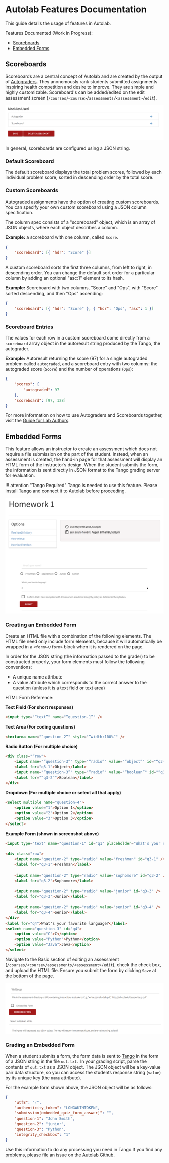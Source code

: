# Autolab Features Documentation

This guide details the usage of features in Autolab.

Features Documented (Work in Progress):

-   [Scoreboards](#scoreboards)
-   [Embedded Forms](#embedded-forms)

## Scoreboards

Scoreboards are a central concept of Autolab and are created by the output of [Autograders](/lab/#writing-autograders). They anonomously rank students submitted assignments inspiring health competition and desire to improve. They are simple and highly customizable. Scoreboard's can be added/edited on the edit assessment screen (`/courses/<course>/assessments/<assessment>/edit`).

![Scoreboard Edit](/images/scoreboard_edit.png)

In general, scoreboards are configured using a JSON string.

### Default Scoreboard

The default scoreboard displays the total problem scores, followed by each individual problem score, sorted in descending order by the total score.

### Custom Scoreboards

Autograded assignments have the option of creating custom scoreboards. You can specify your own custom scoreboard using a JSON column specification.

The column spec consists of a "scoreboard" object, which is an array of JSON objects, where each object describes a column.

**Example:** a scoreboard with one column, called `Score`.

```json
{
    "scoreboard": [{ "hdr": "Score" }]
}
```

A custom scoreboard sorts the first three columns, from left to right, in descending order. You can change the default sort order for a particular column by adding an optional "asc:1" element to its hash.

**Example:** Scoreboard with two columns, "Score" and "Ops", with "Score" sorted descending, and then "Ops" ascending:

```json
{
    "scoreboard": [{ "hdr": "Score" }, { "hdr": "Ops", "asc": 1 }]
}
```

### Scoreboard Entries

The values for each row in a custom scoreboard come directly from a `scoreboard` array object in the autoresult string produced by the Tango, the autograder.

**Example:** Autoresult returning the score (97) for a single autograded problem called `autograded`, and a scoreboard entry with two columns: the autograded score (`Score`) and the number of operations (`Ops`):

```json
{
    "scores": {
        "autograded": 97
    },
    "scoreboard": [97, 128]
}
```

For more information on how to use Autograders and Scoreboards together, visit the [Guide for Lab Authors](/lab/).

## Embedded Forms

This feature allows an instructor to create an assessment which does not require a file submission on the part of the student. Instead, when an assessment is created, the hand-in page for that assessment will display an HTML form of the instructor’s design. When the student submits the form, the information is sent directly in JSON format to the Tango grading server for evaluation.

!!! attention "Tango Required"
	Tango is needed to use this feature. Please install [Tango](/tango/) and connect it to Autolab before proceeding.

![Embedded Form](/images/embedded_quiz.png)

### Creating an Embedded Form

Create an HTML file with a combination of the following elements. The HTML file need only include form elements, because it will automatically be wrapped in a `<form></form>` block when it is rendered on the page.

In order for the JSON string (the information passed to the grader) to be constructed properly, your form elements must follow the following conventions:

-   A unique name attribute
-   A value attribute which corresponds to the correct answer to the question (unless it is a text field or text area)

HTML Form Reference:

**Text Field (For short responses)**

```html
<input type="“text”" name="“question-1”" />
```

**Text Area (For coding questions)**

```html
<textarea name="“question-2”" style="“width:100%”" />
```

**Radio Button (For multiple choice)**

```html
<div class="“row">
    <input name="“question-3”" type="“radio”" value="“object”" id="“q3-1”" />
    <label for="q3-1">Object</label>
    <input name="“question-3”" type="“radio”" value="“boolean”" id="“q3-2”" />
    <label for="“q3-2”">Boolean</label>
</div>
```

**Dropdown (For multiple choice or select all that apply)**

```html
<select multiple name="question-4">
    <option value="1">Option 1</option>
    <option value="2">Option 2</option>
    <option value="3">Option 3</option>
</select>
```

**Example Form (shown in screenshot above)**

```html
<input type="text" name="question-1" id="q1" placeholder="What's your name?" />

<div class="row">
    <input name="question-2" type="radio" value="freshman" id="q3-1" />
    <label for="q3-1">Freshman</label>

    <input name="question-2" type="radio" value="sophomore" id="q3-2" />
    <label for="q3-2">Sophomore</label>

    <input name="question-2" type="radio" value="junior" id="q3-3" />
    <label for="q3-3">Junior</label>

    <input name="question-2" type="radio" value="senior" id="q3-4" />
    <label for="q3-4">Senior</label>
</div>
<label for="q4">What's your favorite language?</label>
<select name="question-3" id="q4">
    <option value="C">C</option>
    <option value="Python">Python</option>
    <option value="Java">Java</option>
</select>
```

Navigate to the Basic section of editing an assessment (`/courses/<course>/assessments/<assessment>/edit`), check the check box, and upload the HTML file. Ensure you submit the form by clicking `Save` at the bottom of the page.

![Embedded Form Edit](/images/embedded_quiz_edit.png)

### Grading an Embedded Form

When a student submits a form, the form data is sent to [Tango](/tango/) in the form of a JSON string in the file `out.txt.` In your grading script, parse the contents of `out.txt` as a JSON object. The JSON object will be a key-value pair data structure, so you can access the students response string (`value`) by its unique key (the `name` attribute).

For the example form shown above, the JSON object will be as follows:

```json
{
    "utf8": "✓",
    "authenticity_token": "LONGAUTHTOKEN",
    "submission[embedded_quiz_form_answer]": "",
    "question-1": "John Smith",
    "question-2": "junior",
    "question-3": "Python",
    "integrity_checkbox": "1"
}
```

Use this information to do any processing you need in Tango.If you find any problems, please file an issue on the [Autolab Github](https://github.com/autolab/Autolab).
